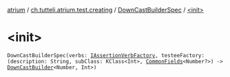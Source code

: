 [atrium](../../index.md) / [ch.tutteli.atrium.test.creating](../index.md) / [DownCastBuilderSpec](index.md) / [&lt;init&gt;](.)

# &lt;init&gt;

`DownCastBuilderSpec(verbs: `[`IAssertionVerbFactory`](../../ch.tutteli.atrium.test/-i-assertion-verb-factory/index.md)`, testeeFactory: (description: String, subClass: KClass<Int>, `[`CommonFields`](../../ch.tutteli.atrium.creating/-i-assertion-plant-with-common-fields/-common-fields/index.md)`<Number?>) -> `[`DownCastBuilder`](../../ch.tutteli.atrium.creating/-down-cast-builder/index.md)`<Number, Int>)`